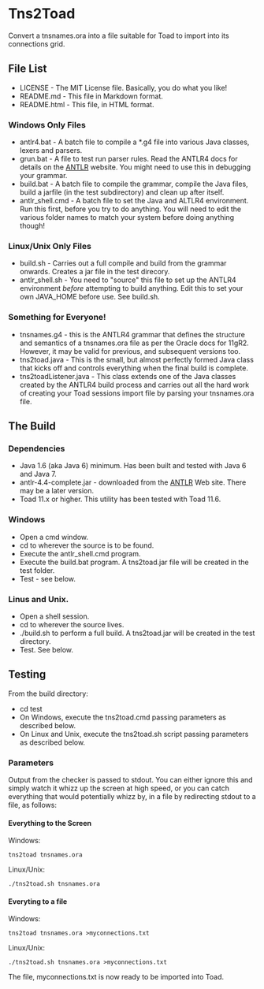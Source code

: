 # Tns2Toad

Convert a tnsnames.ora into a file suitable for Toad to import into its connections grid.


## File List

  - LICENSE - The MIT License file. Basically, you do what you like!
  - README.md - This file in Markdown format.
  - README.html - This file, in HTML format.


### Windows Only Files

  - antlr4.bat - A batch file to compile a *.g4 file into various Java classes, lexers and parsers.
  - grun.bat - A file to test run parser rules. Read the ANTLR4 docs for details on the [ANTLR][antlr] website. You might need to use this in debugging your grammar.
  - build.bat - A batch file to compile the grammar, compile the Java files, build a jarfile (in the test subdirectory) and clean up after itself. 
  - antlr_shell.cmd - A batch file to set the Java and ALTLR4 environment. Run this first, before you try to do anything. You will need to edit the various folder names to match your system before doing anything though!

### Linux/Unix Only Files

  - build.sh - Carries out a full compile and build from the grammar onwards. Creates a jar file in the test direcory.
  - antlr_shell.sh - You need to "source" this file to set up the ANTLR4 environment *before* attempting to build anything. Edit this to set your own JAVA_HOME before use. See build.sh.

### Something for Everyone!

  - tnsnames.g4 - this is the ANTLR4 grammar that defines the structure and semantics of a tnsnames.ora file as per the Oracle docs for 11gR2. However, it may be valid for previous, and subsequent versions too.
  - tns2toad.java - This is the small, but almost perfectly formed Java class that kicks off and controls everything when the final build is complete.
  - tns2toadListener.java - This class extends one of the Java classes created by the ANTLR4 build process and carries out all the hard work of creating your Toad sessions import file by parsing your tnsnames.ora file.


## The Build

### Dependencies
  - Java 1.6 (aka Java 6) minimum. Has been built and tested with Java 6 and Java 7.
  - antlr-4.4-complete.jar - downloaded from the [ANTLR][antlr] Web site. There may be a later version.
  - Toad 11.x or higher. This utility has been tested with Toad 11.6.


### Windows
  - Open a cmd window.
  - cd to wherever the source is to be found.
  - Execute the antlr_shell.cmd program.
  - Execute the build.bat program. A tns2toad.jar file will be created in the test folder.
  - Test - see below.

### Linus and Unix.
  - Open a shell session.
  - cd to wherever the source lives.
  - ./build.sh to perform a full build. A tns2toad.jar will be created in the test directory.
  - Test. See below.

## Testing

From the build directory:

  - cd test
  - On Windows, execute the tns2toad.cmd passing parameters as described below.
  - On Linux and Unix, execute the tns2toad.sh script passing parameters as described below.

### Parameters
Output from the checker is passed to stdout. You can either ignore this and simply watch it whizz up the screen at high speed, or you can catch everything that would potentially whizz by, in a file by redirecting stdout to a file, as follows:

#### Everything to the Screen

Windows:
```
tns2toad tnsnames.ora
```

Linux/Unix:

```
./tns2toad.sh tnsnames.ora
```

#### Everyting to a file

Windows:

```
tns2toad tnsnames.ora >myconnections.txt
```

Linux/Unix:
```
./tns2toad.sh tnsnames.ora >myconnections.txt
```


The file, myconnections.txt is now ready to be imported into Toad.



[antlr]: http://www.antlr.org
